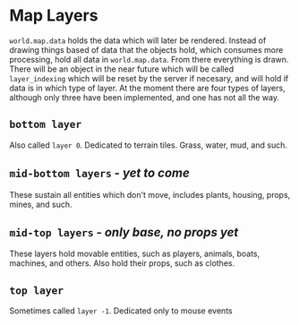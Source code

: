 # Map Layers

`world.map.data` holds the data which will later be rendered. Instead of drawing things based of data that the objects hold, which consumes more processing, hold all data in `world.map.data`. From there everything is drawn. There will be an object in the near future which will be called `layer_indexing` which will be reset by the server if necesary, and will hold if data is in which type of layer. At the moment there are four types of layers, although only three have been implemented, and one has not all the way.

## `bottom layer`
Also called `layer 0`. Dedicated to terrain tiles. Grass, water, mud, and such.

## `mid-bottom layers` - *yet to come*
These sustain all entities which don't move, includes plants, housing, props, mines, and such.

## `mid-top layers` - *only base, no props yet*
These layers hold movable entities, such as players, animals, boats, machines, and others. Also hold their props, such as clothes.

## `top layer`
Sometimes called `layer -1`. Dedicated only to mouse events